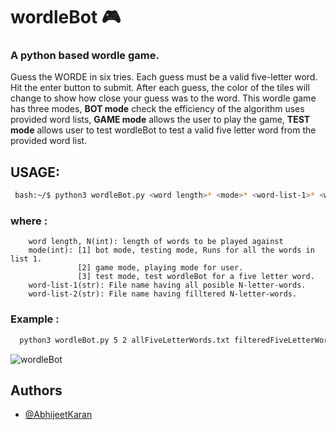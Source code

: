 # wordleBot :video_game:
### A python based wordle game.

Guess the WORDE in six tries.
Each guess must be a valid five-letter word. Hit the enter button to submit.
After each guess, the color of the tiles will change to show how close your guess was to the word.
This wordle game has three modes, **BOT mode** check the efficiency of the algorithm uses provided word lists, **GAME mode** allows the user to play the game, **TEST mode** allows user to test wordleBot to test a valid five letter word from the provided word list.

## USAGE:
```bash
 bash:~/$ python3 wordleBot.py <word length>* <mode>* <word-list-1>* <word-list-2>*
```
      
   ### where :
        word length, N(int): length of words to be played against
        mode(int): [1] bot mode, testing mode, Runs for all the words in list 1.
                   [2] game mode, playing mode for user.
                   [3] test mode, test wordleBot for a five letter word.
        word-list-1(str): File name having all posible N-letter-words.
        word-list-2(str): File name having filltered N-letter-words.

   ### Example :
```bash
  python3 wordleBot.py 5 2 allFiveLetterWords.txt filteredFiveLetterWords
```
![wordleBot](https://user-images.githubusercontent.com/53552871/157276033-8fbfef4f-9c6c-4da9-8e53-a3b819c8fdfb.gif)

 
## Authors
- [@AbhijeetKaran](https://github.com/AbhijeetKaran)
